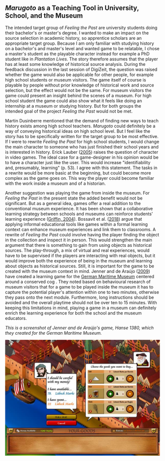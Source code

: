 ## *Marugoto* as a Teaching Tool in University, School, and the Museum

The intended target group of *Feeling the Past* are university students doing their bachelor's or master's degree. I wanted to make an impact on the source selection in academic history, so apprentice scholars are an appropriate target group. Because I am only familiar with studying history on a bachelor's and master's level and wanted game to be relatable, I chose a master's student as the playable character instead for example a PhD student like in *Plantation Lives*. The story therefore assumes that the player has at least some knowledge of historical source analysis. During the feedback discussion in the last session of DigiZeit, the question was raised whether the game would also be applicable for other people, for example high school students or museum visitors. The game itself of course is playable by people without prior knowledge of historical work and source selection, but the effect would not be the same. For museum visitors the game could present an insight behind the scenes of a museum. For high school student the game could also show what it feels like doing an internship at a museum or studying history. But for both groups the intended goal of the project *Feeling the Past* would not be met. 

Martin Dusinberre mentioned that the demand of finding new ways to teach history exists among high school teachers. *Marugoto* could definitely be a way of conveying historical ideas on high school level. But I feel like the story has to be specifically written for the target group to be most effective. If I were to rewrite *Feeling the Past* for high school students, I would change the main character to someone who has just finished their school years and is interested in history. Erick Lauber ([2005](bibliography.md#lauber-2005)) raises the question of character in video games. The ideal case for a game-designer in his opinion would be to have a character just like the user. This would increase "identifiability and, presumably, learning" (p. 53). I agree with this statement. The tasks in a rewrite would be more basic at the beginning, but could become more complex as the game goes on. This way the player could become familiar with the work inside a museum and of a historian.

Another suggestion was playing the game from inside the museum. For *Feeling the Past* in the present state the added benefit would not be significant. But as a general idea, games offer a real addition to the conventional museum experience. It has been shown that a collaborative learning strategy between schools and museums can reinforce students' learning experience ([Griffin, 2004](bibliography.md#griffin-2004)). Bossavit et al. ([2018](bibliography.md#bossavit-et-al-2018)) argue that applying informal educational tools like games within a formal learning context can enhance museum experiences and link them to classrooms. A rewrite of *Feeling the Past* could involve having the player finding the object in the collection and inspect it in person. This would strengthen the main argument that there is something to gain from using objects as historical sources. The play-through, a mix of virtual and real experiences, would have to be supervised if the players are interacting with real objects, but it would improve both the experience of being in the museum and learning about objects as historical sources. Still, it is important for the game to be created with the museum context in mind. Jenner and de Araújo ([2009](bibliography.md#jenner-and-de-araujo-2009)) have created a learning game for the [German Maritime Museum](https://www.dsm.museum/) centered around a conserved cog . They noted based on behavioural research of museum visitors that for a game to be played inside the museum it has to capture the potential player's attention within one to two minutes, otherwise they pass onto the next module. Furthermore, long instructions should be avoided and the overall playtime should not be over ten to 15 minutes. With keeping this limitations in mind, playing a game in a museum can definitely enrich the learning experience for both the school and the museum educators. 

*This is a screenshot of Jenner and de Araújo's game, Hanse 1380, which they created for the German Maritime Museum.*

![Screenshot of Jenner / Araujo game](img/dsm-game.png)